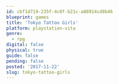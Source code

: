 ```yaml
---
id: cbf1d719-235f-4c0f-b21c-a88914cd8b46
blueprint: games
title: 'Tokyo Tattoo Girls'
platform: playstation-vita
genre:
  - rpg
digital: false
physical: true
guide: false
pending: false
posted: '2017-11-22'
slug: tokyo-tattoo-girls
---
```

